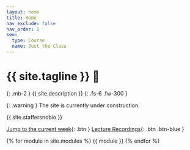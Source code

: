 ```yaml
---
layout: home
title: Home
nav_exclude: false
nav_order: 1
seo:
  type: Course
  name: Just the Class
---
```


# {{ site.tagline }} 🥑
{: .mb-2 }
{{ site.description }}
{: .fs-6 .fw-300 }

{: .warning }
The site is currently under construction.

{{ site.staffersnobio }}

<!-- [Lecture Recordings](https://podcast.ucsd.edu/){: .btn .btn-blue }  -->

<!-- [Assignment Solutions](https://campuswire.com/c/GF82D3B2E/feed/73){: .btn .btn-purple } -->

[Jump to the current week](#week-1){: .btn } [Lecture Recordings](https://podcast.ucsd.edu/){: .btn .btn-blue }

{% for module in site.modules %}
{{ module }}
{% endfor %}
